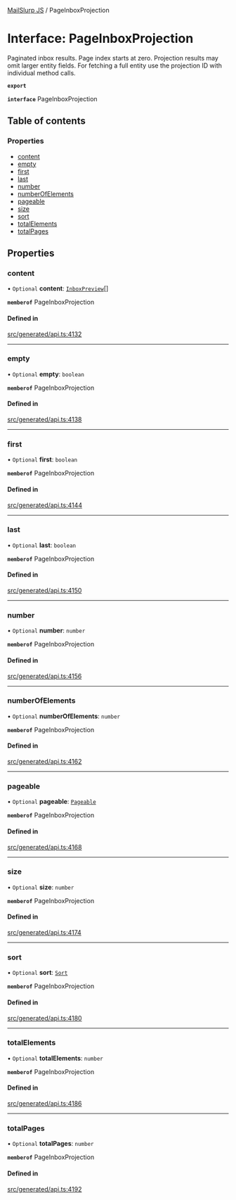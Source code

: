 [MailSlurp JS](../README.md) / PageInboxProjection

# Interface: PageInboxProjection

Paginated inbox results. Page index starts at zero. Projection results may omit larger entity fields. For fetching a full entity use the projection ID with individual method calls.

**`export`**

**`interface`** PageInboxProjection

## Table of contents

### Properties

- [content](PageInboxProjection.md#content)
- [empty](PageInboxProjection.md#empty)
- [first](PageInboxProjection.md#first)
- [last](PageInboxProjection.md#last)
- [number](PageInboxProjection.md#number)
- [numberOfElements](PageInboxProjection.md#numberofelements)
- [pageable](PageInboxProjection.md#pageable)
- [size](PageInboxProjection.md#size)
- [sort](PageInboxProjection.md#sort)
- [totalElements](PageInboxProjection.md#totalelements)
- [totalPages](PageInboxProjection.md#totalpages)

## Properties

### content

• `Optional` **content**: [`InboxPreview`](InboxPreview.md)[]

**`memberof`** PageInboxProjection

#### Defined in

[src/generated/api.ts:4132](https://github.com/mailslurp/mailslurp-client/blob/004c609/src/generated/api.ts#L4132)

___

### empty

• `Optional` **empty**: `boolean`

**`memberof`** PageInboxProjection

#### Defined in

[src/generated/api.ts:4138](https://github.com/mailslurp/mailslurp-client/blob/004c609/src/generated/api.ts#L4138)

___

### first

• `Optional` **first**: `boolean`

**`memberof`** PageInboxProjection

#### Defined in

[src/generated/api.ts:4144](https://github.com/mailslurp/mailslurp-client/blob/004c609/src/generated/api.ts#L4144)

___

### last

• `Optional` **last**: `boolean`

**`memberof`** PageInboxProjection

#### Defined in

[src/generated/api.ts:4150](https://github.com/mailslurp/mailslurp-client/blob/004c609/src/generated/api.ts#L4150)

___

### number

• `Optional` **number**: `number`

**`memberof`** PageInboxProjection

#### Defined in

[src/generated/api.ts:4156](https://github.com/mailslurp/mailslurp-client/blob/004c609/src/generated/api.ts#L4156)

___

### numberOfElements

• `Optional` **numberOfElements**: `number`

**`memberof`** PageInboxProjection

#### Defined in

[src/generated/api.ts:4162](https://github.com/mailslurp/mailslurp-client/blob/004c609/src/generated/api.ts#L4162)

___

### pageable

• `Optional` **pageable**: [`Pageable`](Pageable.md)

**`memberof`** PageInboxProjection

#### Defined in

[src/generated/api.ts:4168](https://github.com/mailslurp/mailslurp-client/blob/004c609/src/generated/api.ts#L4168)

___

### size

• `Optional` **size**: `number`

**`memberof`** PageInboxProjection

#### Defined in

[src/generated/api.ts:4174](https://github.com/mailslurp/mailslurp-client/blob/004c609/src/generated/api.ts#L4174)

___

### sort

• `Optional` **sort**: [`Sort`](Sort.md)

**`memberof`** PageInboxProjection

#### Defined in

[src/generated/api.ts:4180](https://github.com/mailslurp/mailslurp-client/blob/004c609/src/generated/api.ts#L4180)

___

### totalElements

• `Optional` **totalElements**: `number`

**`memberof`** PageInboxProjection

#### Defined in

[src/generated/api.ts:4186](https://github.com/mailslurp/mailslurp-client/blob/004c609/src/generated/api.ts#L4186)

___

### totalPages

• `Optional` **totalPages**: `number`

**`memberof`** PageInboxProjection

#### Defined in

[src/generated/api.ts:4192](https://github.com/mailslurp/mailslurp-client/blob/004c609/src/generated/api.ts#L4192)
